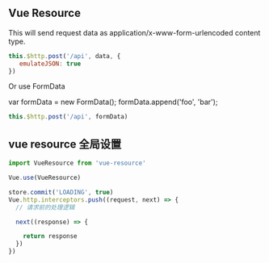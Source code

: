 ## Vue Resource

This will send request data as application/x-www-form-urlencoded content type.
```javascript
this.$http.post('/api', data, {
   emulateJSON: true
})
```
Or use FormData

var formData = new FormData();
formData.append('foo', 'bar');
```javascript
this.$http.post('/api', formData)
```
## vue resource 全局设置
```javascript
import VueResource from 'vue-resource'

Vue.use(VueResource)

store.commit('LOADING', true)
Vue.http.interceptors.push((request, next) => {
  // 请求前的处理逻辑

  next((response) => {

    return response
  })
})
```
